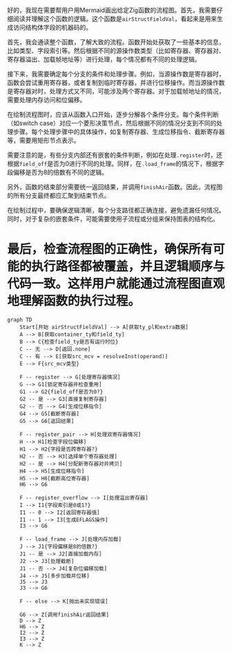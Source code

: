 好的，我现在需要帮用户用Mermaid画出给定Zig函数的流程图。首先，我需要仔细阅读并理解这个函数的逻辑。这个函数是`airStructFieldVal`，看起来是用来生成访问结构体字段的机器码的。

首先，我会通读整个函数，了解大致的流程。函数开始处获取了一些基本的信息，比如类型、字段索引等。然后根据不同的源操作数类型（比如寄存器、寄存器对、寄存器溢出、加载帧地址等）进行处理，每个情况都有不同的处理逻辑。

接下来，我需要确定每个分支的条件和处理步骤。例如，当源操作数是寄存器时，函数会尝试重用寄存器，或者复制到临时寄存器，并进行位移操作。而当源操作数是寄存器对时，处理方式又不同，可能涉及两个寄存器。对于加载帧地址的情况，需要处理内存访问和位偏移。

在绘制流程图时，应该从函数入口开始，逐步分解各个条件分支。每个条件判断（如switch case）对应一个菱形决策节点，然后根据不同的情况分支到不同的处理步骤。每个处理步骤中的具体操作，如复制寄存器、生成位移指令、截断寄存器等，需要用矩形节点表示。

需要注意的是，有些分支内部还有嵌套的条件判断，例如在处理`.register`时，还根据`field_off`是否为0进行不同的处理。同样，在`.load_frame`的情况下，根据字段偏移是否为8的倍数有不同的逻辑。

另外，函数的结束部分需要统一返回结果，并调用`finishAir`函数。因此，流程图的所有分支最终都应汇聚到结束节点。

在绘制过程中，要确保逻辑清晰，每个分支路径都正确连接，避免遗漏任何情况。同时，对于复杂的嵌套条件，可能需要使用子流程或分组来保持图表的结构化。

最后，检查流程图的正确性，确保所有可能的执行路径都被覆盖，并且逻辑顺序与代码一致。这样用户就能通过流程图直观地理解函数的执行过程。
================================================
```mermaid
graph TD
    Start[开始 airStructFieldVal] --> A[获取ty_pl和extra数据]
    A --> B[获取container_ty和field_ty]
    B --> C{检查field_ty是否有运行时位}
    C -- 无 --> D[返回.none]
    C -- 有 --> E[获取src_mcv = resolveInst(operand)]
    E --> F{src_mcv类型}
    
    F -- register --> G[处理寄存器情况]
    G --> G1[锁定寄存器并检查重用]
    G1 --> G2{field_off是否为0?}
    G2 -- 是 --> G3[直接复制寄存器]
    G2 -- 否 --> G4[生成位移指令]
    G4 --> G5[截断寄存器]
    G5 --> G6[返回结果]
    
    F -- register_pair --> H[处理双寄存器情况]
    H --> H1[检查字段位偏移]
    H1 --> H2{字段是否跨寄存器?}
    H2 -- 否 --> H3[选择单个寄存器处理]
    H2 -- 是 --> H4[分配新寄存器对并拷贝]
    H4 --> H5[生成位移指令]
    H5 --> H6[截断高位寄存器]
    H6 --> G6
    
    F -- register_overflow --> I[处理溢出寄存器]
    I --> I1{字段索引是0或1?}
    I1 -- 0 --> I2[返回寄存器值]
    I1 -- 1 --> I3[生成EFLAGS操作]
    I3 --> G6
    
    F -- load_frame --> J[处理内存加载]
    J --> J1{字段偏移是8的倍数?}
    J1 -- 是 --> J2[直接加载内存]
    J2 --> J3[处理截断]
    J1 -- 否 --> J4[复杂位偏移加载]
    J4 --> J5[多步加载并位移]
    J5 --> J3
    J3 --> G6
    
    F -- else --> K[抛出未实现错误]
    
    G6 --> Z[调用finishAir返回结果]
    D --> Z
    H6 --> Z
    I2 --> Z
    I3 --> Z
    K --> Z
```